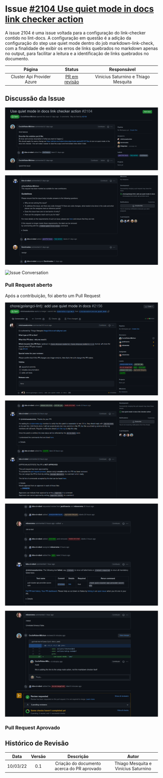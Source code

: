 # Issue [#2104 Use quiet mode in docs link checker action](https://github.com/kubernetes-sigs/cluster-api-provider-azure/issues/2104)

A issue 2104 é uma issue voltada para a configuração do link-checker contido no lint-docs. A configuração em questão é a adição da configuração do step use quiet mode dentro do job markdown-link-check, com a finalidade de exibir os erros de links quebrados no markdown apenas no output, para facilitar a leitura e a identificação de links quebrados no documento.

|Página|Status|Responsável|
|:--:|:--:|:--:|
|Cluster Api Provider Azure|[PR em revisão](https://github.com/kubernetes-sigs/cluster-api-provider-azure/pull/2156)|Vinicius Saturnino e Thiago Mesquita|

## Discussão da Issue

![Issue Opened](../../../assets/sprint3/issue2104/issueopened.png)

![Issue Conversation](../../../assets/sprint3/issue2104/issueconversation1.png)

![Issue Conversation](../../../assets/sprint1/issue2104/issueconversation2.png)

### Pull Request aberto

Após a contribuição, foi aberto um Pull Request

![PR Opened](../../../assets/sprint3/issue2104/pr1.png)

![PR Opened](../../../assets/sprint3/issue2104/pr2.png)

![PR Opened](../../../assets/sprint3/issue2104/pr3.png)

![PR Opened](../../../assets/sprint3/issue2104/pr4.png)

### Pull Request Aprovado


## Histórico de Revisão
|Data|Versão|Descrição|Autor|
|:--:|:--:|:--:|:--:|
|10/03/22|0.1|Criação do documento acerca do PR aprovado|Thiago Mesquita e Vinícius Saturnino|
